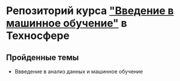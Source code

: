 # Репозиторий курса ["Введение в машинное обучение"](https://sphere.mail.ru/curriculum/program/discipline/703/) в Техносфере

## Пройденные темы
* Ввведение в анализ данных и машинное обучение
